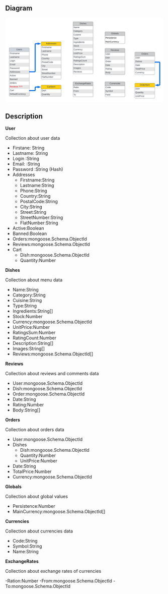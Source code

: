 ## Diagram

![Diagram](/Documentation/Diagram/files/diagram.png)

## Description
 
**User**

Collection about user data

- Firstane: String
- Lastname: String
- Login :String
- Email: :String 
- Password :String (Hash)
- Addresses
  - Firstname:String
  - Lastname:String
  - Phone:String
  - Country:String
  - PostalCode:String
  - City:String
  - Street:String
  - StreetNumber:String
  - FlatNumber:String
- Active:Boolean
- Banned:Boolean
- Orders:mongoose.Schema.ObjectId
- Reviews:mongoose.Schema.ObjectId
- Cart
  - Dish:mongoose.Schema.ObjectId
  - Quantity:Number

**Dishes**

Collection about menu data

- Name:String
- Category:String
- Cuisine:String
- Type:String
- Ingredients:String[]
- Stock:Number
- Currency:mongoose.Schema.ObjectId
- UnitPrice:Number
- RatingsSum:Number
- RatingCount:Number
- Description:String[]
- Images:String[]
- Reviews:mongoose.Schema.ObjectId[]

**Reviews**

Collection about reviews and comments data

- User:mongoose.Schema.ObjectId
- Dish:mongoose.Schema.ObjectId
- Order:mongoose.Schema.ObjectId
- Date:String
- Rating:Number
- Body:String[]

**Orders**

Collection about orders data

- User:mongoose.Schema.ObjectId
- Dishes
  - Dish:mongoose.Schema.ObjectId
  - Quantity:Number
  - UnitPrice:Number
- Date:String
- TotalPrice:Number
- Currency:mongoose.Schema.ObjectId

**Globals**

Collection about global values

- Persistence:Number
- MainCurrency:mongoose.Schema.ObjectId[]

**Currencies**

Collection about currencies data

- Code:String
- Symbol:String
- Name:String

**ExchangeRates**

Collection about exchange rates of currencies

-Ration:Number
-From:mongoose.Schema.ObjectId
-To:mongoose.Schema.ObjectId
